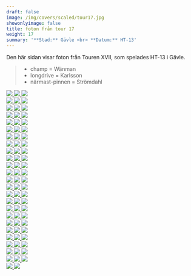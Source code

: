 ```yaml
---  
draft: false  
image: /img/covers/scaled/tour17.jpg  
showonlyimage: false  
title: foton från tour 17  
weight: 17  
summary: '**Stad:** Gävle <br> **Datum:** HT-13'  
---
```


Den här sidan visar foton från Touren XVII, som spelades HT-13 i Gävle.

> -   champ = Wänman  
> -   longdrive = Karlsson  
> -   närmast-pinnen = Strömdahl

<div class="col-md-8"> <div class="row">  
<a href="/img/tour17/scaled/001.JPG" data-toggle="lightbox"         data-gallery="example-gallery" class="col-sm-4">
<img src="/img/tour17/thumbs/001.JPG" class="img-fluid"> </a>  
<a href="/img/tour17/scaled/002.JPG" data-toggle="lightbox"         data-gallery="example-gallery" class="col-sm-4">
<img src="/img/tour17/thumbs/002.JPG" class="img-fluid"> </a>  
<a href="/img/tour17/scaled/003.JPG" data-toggle="lightbox"         data-gallery="example-gallery" class="col-sm-4">
<img src="/img/tour17/thumbs/003.JPG" class="img-fluid"> </a> </div>
<div class="row">  
<a href="/img/tour17/scaled/004.JPG" data-toggle="lightbox"         data-gallery="example-gallery" class="col-sm-4">
<img src="/img/tour17/thumbs/004.JPG" class="img-fluid"> </a>  
<a href="/img/tour17/scaled/005.JPG" data-toggle="lightbox"         data-gallery="example-gallery" class="col-sm-4">
<img src="/img/tour17/thumbs/005.JPG" class="img-fluid"> </a>  
<a href="/img/tour17/scaled/006.JPG" data-toggle="lightbox"         data-gallery="example-gallery" class="col-sm-4">
<img src="/img/tour17/thumbs/006.JPG" class="img-fluid"> </a> </div>
<div class="row">  
<a href="/img/tour17/scaled/007.JPG" data-toggle="lightbox"         data-gallery="example-gallery" class="col-sm-4">
<img src="/img/tour17/thumbs/007.JPG" class="img-fluid"> </a>  
<a href="/img/tour17/scaled/008.JPG" data-toggle="lightbox"         data-gallery="example-gallery" class="col-sm-4">
<img src="/img/tour17/thumbs/008.JPG" class="img-fluid"> </a>  
<a href="/img/tour17/scaled/009.JPG" data-toggle="lightbox"         data-gallery="example-gallery" class="col-sm-4">
<img src="/img/tour17/thumbs/009.JPG" class="img-fluid"> </a> </div>
<div class="row">  
<a href="/img/tour17/scaled/010.JPG" data-toggle="lightbox"         data-gallery="example-gallery" class="col-sm-4">
<img src="/img/tour17/thumbs/010.JPG" class="img-fluid"> </a>  
<a href="/img/tour17/scaled/011.JPG" data-toggle="lightbox"         data-gallery="example-gallery" class="col-sm-4">
<img src="/img/tour17/thumbs/011.JPG" class="img-fluid"> </a>  
<a href="/img/tour17/scaled/012.JPG" data-toggle="lightbox"         data-gallery="example-gallery" class="col-sm-4">
<img src="/img/tour17/thumbs/012.JPG" class="img-fluid"> </a> </div>
<div class="row">  
<a href="/img/tour17/scaled/013.JPG" data-toggle="lightbox"         data-gallery="example-gallery" class="col-sm-4">
<img src="/img/tour17/thumbs/013.JPG" class="img-fluid"> </a>  
<a href="/img/tour17/scaled/014.JPG" data-toggle="lightbox"         data-gallery="example-gallery" class="col-sm-4">
<img src="/img/tour17/thumbs/014.JPG" class="img-fluid"> </a>  
<a href="/img/tour17/scaled/015.JPG" data-toggle="lightbox"         data-gallery="example-gallery" class="col-sm-4">
<img src="/img/tour17/thumbs/015.JPG" class="img-fluid"> </a> </div>
<div class="row">  
<a href="/img/tour17/scaled/016.JPG" data-toggle="lightbox"         data-gallery="example-gallery" class="col-sm-4">
<img src="/img/tour17/thumbs/016.JPG" class="img-fluid"> </a>  
<a href="/img/tour17/scaled/017.JPG" data-toggle="lightbox"         data-gallery="example-gallery" class="col-sm-4">
<img src="/img/tour17/thumbs/017.JPG" class="img-fluid"> </a>  
<a href="/img/tour17/scaled/018.JPG" data-toggle="lightbox"         data-gallery="example-gallery" class="col-sm-4">
<img src="/img/tour17/thumbs/018.JPG" class="img-fluid"> </a> </div>
<div class="row">  
<a href="/img/tour17/scaled/019.JPG" data-toggle="lightbox"         data-gallery="example-gallery" class="col-sm-4">
<img src="/img/tour17/thumbs/019.JPG" class="img-fluid"> </a>  
<a href="/img/tour17/scaled/020.JPG" data-toggle="lightbox"         data-gallery="example-gallery" class="col-sm-4">
<img src="/img/tour17/thumbs/020.JPG" class="img-fluid"> </a>  
<a href="/img/tour17/scaled/021.JPG" data-toggle="lightbox"         data-gallery="example-gallery" class="col-sm-4">
<img src="/img/tour17/thumbs/021.JPG" class="img-fluid"> </a> </div>
<div class="row">  
<a href="/img/tour17/scaled/022.JPG" data-toggle="lightbox"         data-gallery="example-gallery" class="col-sm-4">
<img src="/img/tour17/thumbs/022.JPG" class="img-fluid"> </a>  
<a href="/img/tour17/scaled/023.JPG" data-toggle="lightbox"         data-gallery="example-gallery" class="col-sm-4">
<img src="/img/tour17/thumbs/023.JPG" class="img-fluid"> </a>  
<a href="/img/tour17/scaled/024.JPG" data-toggle="lightbox"         data-gallery="example-gallery" class="col-sm-4">
<img src="/img/tour17/thumbs/024.JPG" class="img-fluid"> </a> </div>
<div class="row">  
<a href="/img/tour17/scaled/025.JPG" data-toggle="lightbox"         data-gallery="example-gallery" class="col-sm-4">
<img src="/img/tour17/thumbs/025.JPG" class="img-fluid"> </a>  
<a href="/img/tour17/scaled/026.JPG" data-toggle="lightbox"         data-gallery="example-gallery" class="col-sm-4">
<img src="/img/tour17/thumbs/026.JPG" class="img-fluid"> </a>  
<a href="/img/tour17/scaled/027.JPG" data-toggle="lightbox"         data-gallery="example-gallery" class="col-sm-4">
<img src="/img/tour17/thumbs/027.JPG" class="img-fluid"> </a> </div>
<div class="row">  
<a href="/img/tour17/scaled/028.JPG" data-toggle="lightbox"         data-gallery="example-gallery" class="col-sm-4">
<img src="/img/tour17/thumbs/028.JPG" class="img-fluid"> </a>  
<a href="/img/tour17/scaled/029.JPG" data-toggle="lightbox"         data-gallery="example-gallery" class="col-sm-4">
<img src="/img/tour17/thumbs/029.JPG" class="img-fluid"> </a>  
<a href="/img/tour17/scaled/030.JPG" data-toggle="lightbox"         data-gallery="example-gallery" class="col-sm-4">
<img src="/img/tour17/thumbs/030.JPG" class="img-fluid"> </a> </div>
<div class="row">  
<a href="/img/tour17/scaled/031.JPG" data-toggle="lightbox"         data-gallery="example-gallery" class="col-sm-4">
<img src="/img/tour17/thumbs/031.JPG" class="img-fluid"> </a>  
<a href="/img/tour17/scaled/032.JPG" data-toggle="lightbox"         data-gallery="example-gallery" class="col-sm-4">
<img src="/img/tour17/thumbs/032.JPG" class="img-fluid"> </a>  
<a href="/img/tour17/scaled/033.JPG" data-toggle="lightbox"         data-gallery="example-gallery" class="col-sm-4">
<img src="/img/tour17/thumbs/033.JPG" class="img-fluid"> </a> </div>
<div class="row">  
<a href="/img/tour17/scaled/034.JPG" data-toggle="lightbox"         data-gallery="example-gallery" class="col-sm-4">
<img src="/img/tour17/thumbs/034.JPG" class="img-fluid"> </a>  
<a href="/img/tour17/scaled/035.JPG" data-toggle="lightbox"         data-gallery="example-gallery" class="col-sm-4">
<img src="/img/tour17/thumbs/035.JPG" class="img-fluid"> </a>  
<a href="/img/tour17/scaled/036.JPG" data-toggle="lightbox"         data-gallery="example-gallery" class="col-sm-4">
<img src="/img/tour17/thumbs/036.JPG" class="img-fluid"> </a> </div>
<div class="row">  
<a href="/img/tour17/scaled/037.JPG" data-toggle="lightbox"         data-gallery="example-gallery" class="col-sm-4">
<img src="/img/tour17/thumbs/037.JPG" class="img-fluid"> </a>  
<a href="/img/tour17/scaled/038.JPG" data-toggle="lightbox"         data-gallery="example-gallery" class="col-sm-4">
<img src="/img/tour17/thumbs/038.JPG" class="img-fluid"> </a>  
<a href="/img/tour17/scaled/039.JPG" data-toggle="lightbox"         data-gallery="example-gallery" class="col-sm-4">
<img src="/img/tour17/thumbs/039.JPG" class="img-fluid"> </a> </div>
<div class="row">  
<a href="/img/tour17/scaled/040.JPG" data-toggle="lightbox"         data-gallery="example-gallery" class="col-sm-4">
<img src="/img/tour17/thumbs/040.JPG" class="img-fluid"> </a>  
<a href="/img/tour17/scaled/041.JPG" data-toggle="lightbox"         data-gallery="example-gallery" class="col-sm-4">
<img src="/img/tour17/thumbs/041.JPG" class="img-fluid"> </a>  
<a href="/img/tour17/scaled/042.JPG" data-toggle="lightbox"         data-gallery="example-gallery" class="col-sm-4">
<img src="/img/tour17/thumbs/042.JPG" class="img-fluid"> </a> </div>
<div class="row">  
<a href="/img/tour17/scaled/043.JPG" data-toggle="lightbox"         data-gallery="example-gallery" class="col-sm-4">
<img src="/img/tour17/thumbs/043.JPG" class="img-fluid"> </a>  
<a href="/img/tour17/scaled/044.JPG" data-toggle="lightbox"         data-gallery="example-gallery" class="col-sm-4">
<img src="/img/tour17/thumbs/044.JPG" class="img-fluid"> </a>  
<a href="/img/tour17/scaled/045.JPG" data-toggle="lightbox"         data-gallery="example-gallery" class="col-sm-4">
<img src="/img/tour17/thumbs/045.JPG" class="img-fluid"> </a> </div>
<div class="row">  
<a href="/img/tour17/scaled/046.JPG" data-toggle="lightbox"         data-gallery="example-gallery" class="col-sm-4">
<img src="/img/tour17/thumbs/046.JPG" class="img-fluid"> </a>  
<a href="/img/tour17/scaled/047.JPG" data-toggle="lightbox"         data-gallery="example-gallery" class="col-sm-4">
<img src="/img/tour17/thumbs/047.JPG" class="img-fluid"> </a>  
<a href="/img/tour17/scaled/048.JPG" data-toggle="lightbox"         data-gallery="example-gallery" class="col-sm-4">
<img src="/img/tour17/thumbs/048.JPG" class="img-fluid"> </a> </div>
<div class="row">  
<a href="/img/tour17/scaled/049.JPG" data-toggle="lightbox"         data-gallery="example-gallery" class="col-sm-4">
<img src="/img/tour17/thumbs/049.JPG" class="img-fluid"> </a>  
<a href="/img/tour17/scaled/050.JPG" data-toggle="lightbox"         data-gallery="example-gallery" class="col-sm-4">
<img src="/img/tour17/thumbs/050.JPG" class="img-fluid"> </a>  
<a href="/img/tour17/scaled/051.JPG" data-toggle="lightbox"         data-gallery="example-gallery" class="col-sm-4">
<img src="/img/tour17/thumbs/051.JPG" class="img-fluid"> </a> </div>
<div class="row">  
<a href="/img/tour17/scaled/052.JPG" data-toggle="lightbox"         data-gallery="example-gallery" class="col-sm-4">
<img src="/img/tour17/thumbs/052.JPG" class="img-fluid"> </a>  
<a href="/img/tour17/scaled/053.JPG" data-toggle="lightbox"         data-gallery="example-gallery" class="col-sm-4">
<img src="/img/tour17/thumbs/053.JPG" class="img-fluid"> </a>  
<a href="/img/tour17/scaled/054.JPG" data-toggle="lightbox"         data-gallery="example-gallery" class="col-sm-4">
<img src="/img/tour17/thumbs/054.JPG" class="img-fluid"> </a> </div>
<div class="row">  
<a href="/img/tour17/scaled/055.JPG" data-toggle="lightbox"         data-gallery="example-gallery" class="col-sm-4">
<img src="/img/tour17/thumbs/055.JPG" class="img-fluid"> </a>  
<a href="/img/tour17/scaled/056.JPG" data-toggle="lightbox"         data-gallery="example-gallery" class="col-sm-4">
<img src="/img/tour17/thumbs/056.JPG" class="img-fluid"> </a>  
<a href="/img/tour17/scaled/057.JPG" data-toggle="lightbox"         data-gallery="example-gallery" class="col-sm-4">
<img src="/img/tour17/thumbs/057.JPG" class="img-fluid"> </a> </div>
<div class="row">  
<a href="/img/tour17/scaled/058.JPG" data-toggle="lightbox"         data-gallery="example-gallery" class="col-sm-4">
<img src="/img/tour17/thumbs/058.JPG" class="img-fluid"> </a>  
<a href="/img/tour17/scaled/059.JPG" data-toggle="lightbox"         data-gallery="example-gallery" class="col-sm-4">
<img src="/img/tour17/thumbs/059.JPG" class="img-fluid"> </a>  
<a href="/img/tour17/scaled/060.JPG" data-toggle="lightbox"         data-gallery="example-gallery" class="col-sm-4">
<img src="/img/tour17/thumbs/060.JPG" class="img-fluid"> </a> </div>
<div class="row">  
<a href="/img/tour17/scaled/061.JPG" data-toggle="lightbox"         data-gallery="example-gallery" class="col-sm-4">
<img src="/img/tour17/thumbs/061.JPG" class="img-fluid"> </a>  
<a href="/img/tour17/scaled/062.JPG" data-toggle="lightbox"         data-gallery="example-gallery" class="col-sm-4">
<img src="/img/tour17/thumbs/062.JPG" class="img-fluid"> </a>  
<a href="/img/tour17/scaled/063.JPG" data-toggle="lightbox"         data-gallery="example-gallery" class="col-sm-4">
<img src="/img/tour17/thumbs/063.JPG" class="img-fluid"> </a> </div>
<div class="row">  
<a href="/img/tour17/scaled/064.JPG" data-toggle="lightbox"         data-gallery="example-gallery" class="col-sm-4">
<img src="/img/tour17/thumbs/064.JPG" class="img-fluid"> </a>  
<a href="/img/tour17/scaled/065.JPG" data-toggle="lightbox"         data-gallery="example-gallery" class="col-sm-4">
<img src="/img/tour17/thumbs/065.JPG" class="img-fluid"> </a>  
<a href="/img/tour17/scaled/066.JPG" data-toggle="lightbox"         data-gallery="example-gallery" class="col-sm-4">
<img src="/img/tour17/thumbs/066.JPG" class="img-fluid"> </a> </div>
<div class="row">  
<a href="/img/tour17/scaled/067.JPG" data-toggle="lightbox"         data-gallery="example-gallery" class="col-sm-4">
<img src="/img/tour17/thumbs/067.JPG" class="img-fluid"> </a>  
<a href="/img/tour17/scaled/068.JPG" data-toggle="lightbox"         data-gallery="example-gallery" class="col-sm-4">
<img src="/img/tour17/thumbs/068.JPG" class="img-fluid"> </a>  
<a href="/img/tour17/scaled/069.JPG" data-toggle="lightbox"         data-gallery="example-gallery" class="col-sm-4">
<img src="/img/tour17/thumbs/069.JPG" class="img-fluid"> </a> </div>
<div class="row">  
<a href="/img/tour17/scaled/070.JPG" data-toggle="lightbox"         data-gallery="example-gallery" class="col-sm-4">
<img src="/img/tour17/thumbs/070.JPG" class="img-fluid"> </a>  
<a href="/img/tour17/scaled/071.JPG" data-toggle="lightbox"         data-gallery="example-gallery" class="col-sm-4">
<img src="/img/tour17/thumbs/071.JPG" class="img-fluid"> </a>  
<a href="/img/tour17/scaled/072.JPG" data-toggle="lightbox"         data-gallery="example-gallery" class="col-sm-4">
<img src="/img/tour17/thumbs/072.JPG" class="img-fluid"> </a> </div>
<div class="row">  
<a href="/img/tour17/scaled/073.JPG" data-toggle="lightbox"         data-gallery="example-gallery" class="col-sm-4">
<img src="/img/tour17/thumbs/073.JPG" class="img-fluid"> </a>  
<a href="/img/tour17/scaled/074.JPG" data-toggle="lightbox"         data-gallery="example-gallery" class="col-sm-4">
<img src="/img/tour17/thumbs/074.JPG" class="img-fluid"> </a> </div>
</div>
